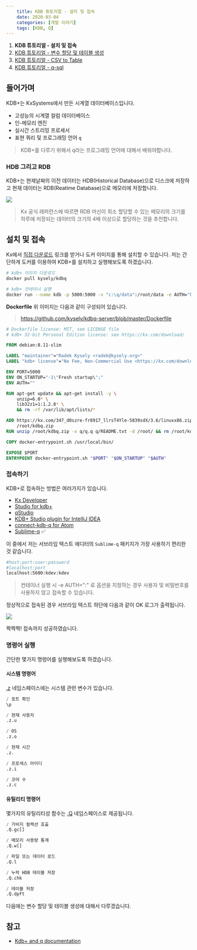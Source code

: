 ```yaml
---
    title: KDB 튜토리얼 - 설치 및 접속
    date: 2020-03-04
    categories: [개발 이야기]
    tags: [KDB, Q]
---
```


1. **KDB 튜토리얼 - 설치 및 접속**
2. [KDB 튜토리얼 - 변수 할당 및 테이블 생성](../kdb-tutorial-assign-variables-and-tables)
3. [KDB 튜토리얼 - CSV to Table](../kdb-tutorial-csv-to-table)
4. [KDB 튜토리얼 - q-sql](../kdb-tutorial-q-sql)

## 들어가며
KDB+는 KxSystems에서 만든 시계열 데이터베이스입니다.

- 고성능의 시계열 컬럼 데이터베이스
- 인-메모리 엔진
- 실시간 스트리밍 프로세서
- 표현 쿼리 및 프로그래밍 언어 `q`

> KDB+를 다루기 위해서 q라는 프로그래밍 언어에 대해서 배워야합니다.

### HDB 그리고 RDB
KDB+는 현재날짜의 이전 데이터는 HDB(Historical Database)으로 디스크에 저장하고 현재 데이터는 RDB(Reatime Database)으로 메모리에 저장합니다.

![](https://code.kx.com/q/img/wstree.png)  

> Kx 공식 레퍼런스에 따르면 RDB 머신이 최소 할당할 수 있는 메모리의 크기를 하루에 저장되는 데이터의 크기의 4배 이상으로 할당하는 것을 추천합니다.

## 설치 및 접속

Kx에서 [직접 다운로드](https://kx.com/connect-with-us/download/) 링크를 받거나 도커 이미지를 통해 설치할 수 있습니다. 저는 간단하게 도커를 이용하여 KDB+를 설치하고 실행해보도록 하겠습니다.

```sh
# kdb+ 이미지 다운로드
docker pull kysely/kdbq

# kdb+ 컨테이너 실행
docker run --name kdb -p 5000:5000 -v "c:\q/data":/root/data -e AUTH="kdev:kdev" -d kysely/kdbq
```

**Dockerfile**
위 이미지는 다음과 같이 구성되어 있습니다.

> https://github.com/kysely/kdbq-server/blob/master/Dockerfile
```dockerfile
# Dockerfile license: MIT, see LICENSE file
# kdb+ 32-bit Personal Edition license: see https://kx.com/download/

FROM debian:8.11-slim

LABEL "maintainer"="Radek Kysely <radek@kysely.org>"
LABEL "kdb+ license"="No Fee, Non-Commercial Use <https://kx.com/download/>"

ENV PORT=5000
ENV ON_STARTUP="-1\"Fresh startup\";"
ENV AUTH=""

RUN apt-get update && apt-get install -y \
    unzip=6.0* \
    lib32z1=1:1.2.8* \
    && rm -rf /var/lib/apt/lists/*

ADD https://kx.com/347_d0szre-fr8917_llrsT4Yle-5839sdX/3.6/linuxx86.zip \
    /root/kdbq.zip
RUN unzip /root/kdbq.zip -x q/q.q q/README.txt -d /root/ && rm /root/kdbq.zip

COPY docker-entrypoint.sh /usr/local/bin/

EXPOSE $PORT
ENTRYPOINT docker-entrypoint.sh "$PORT" "$ON_STARTUP" "$AUTH"
```

### 접속하기
KDB+로 접속하는 방법은 여러가지가 있습니다.

- [Kx Developer](https://code.kx.com/developer/)
- [Studio for kdb+](https://github.com/CharlesSkelton/studio)  
- [qStudio](http://www.timestored.com/qstudio/)  
- [KDB+ Studio plugin for IntelliJ IDEA](https://gitlab.com/shupakabras/kdb-intellij-plugin)  
- [connect-kdb-q for Atom](https://atom.io/packages/connect-kdb-q)  
- [Sublime-q](https://packagecontrol.io/packages/q%20KDB) ✅  

이 중에서 저는 서브라임 텍스트 에디터의 `Sublime-q` 패키지가 가장 사용하기 편리한 것 같습니다.

```sh
#host:port:user:password
#localhost:port
localhost:5600:kdev:kdev
```

> 컨테이너 실행 시 -e AUTH=":" 로 옵션을 지정하는 경우 사용자 및 비밀번호를 사용하지 않고 접속할 수 있습니다.

정상적으로 접속된 경우 서브라임 텍스트 하단에 다음과 같이 OK 로그가 출력됩니다.

![](/images/2020/kdb-connection-sublime-q.png)  

짝짝짝! 접속까지 성공하였습니다.

### 명령어 실행
간단한 몇가지 명령어를 실행해보도록 하겠습니다.

#### 시스템 명령어

[.z](https://code.kx.com/q/ref/#z) 네임스페이스에는 시스템 관련 변수가 있습니다.

```q
/ 포트 확인
\p

/ 현재 사용자
.z.u

/ OS
.z.o

/ 현재 시간
.z.

/ 프로세스 아이디
.z.i

/ 코어 수
.z.c
```

#### 유틸리티 명령어
몇가지의 유틸리티성 함수는 [.Q](https://code.kx.com/q/ref/dotq/) 네임스페이스로 제공됩니다.

```q
/ 가비지 컬렉션 호출
.Q.gc[]

/ 메모리 사용량 통계
.Q.w[]

/ 파일 또는 데이터 로드
.Q.l

/ 누락 HDB 테이블 저장
.Q.chk

/ 테이블 저장
.Q.dpft
```

다음에는 변수 할당 및 테이블 생성에 대해서 다루겠습니다.


## 참고

- [Kdb+ and q documentation](https://code.kx.com/)